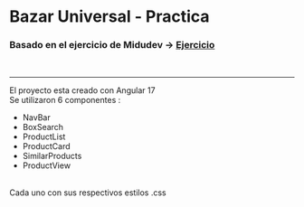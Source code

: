 <h1>Bazar Universal - Practica</h1>
<h3>Basado en el ejercicio de Midudev -> <a href="https://github.com/midudev/pruebas-tecnicas/blob/main/pruebas/02-bazar-universal/README.md" target="__BLANK">Ejercicio</a></h4>
<br/>
<hr/>
<p>
  El proyecto esta creado con Angular 17 <br/>
  Se utilizaron 6 componentes : 
    <ul>
      <li>NavBar</li>
      <li>BoxSearch</li>
      <li>ProductList</li>
      <li>ProductCard</li>
      <li>SimilarProducts</li>
      <li>ProductView</li>
    </ul>
  <br>
  Cada uno con sus respectivos estilos .css
  <br>
  
</p>
      

